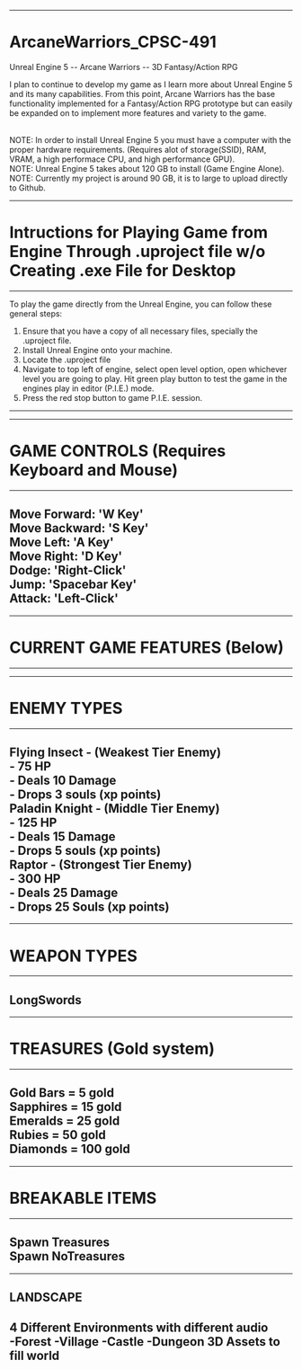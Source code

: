 ---------------------------------------------------------------------------------------------------------------------------------------------------------------------------------------------------------------------
# ArcaneWarriors_CPSC-491
Unreal Engine 5 -- Arcane Warriors --  3D Fantasy/Action RPG

I plan to continue to develop my game as I learn more about Unreal Engine 5 and its many capabilities. From this point, Arcane Warriors has the base functionality implemented for a Fantasy/Action RPG prototype but can easily be expanded on to implement more features and variety to the game.
<br>



<br>NOTE: In order to install Unreal Engine 5 you must have a computer with the proper hardware requirements. (Requires alot of storage(SSID), RAM, VRAM, a high performace CPU, and high performance GPU).<br>
NOTE: Unreal Engine 5 takes about 120 GB to install (Game Engine Alone).<br>
NOTE: Currently my project is around 90 GB, it is to large to upload directly to Github.<br> 

-----------------------------------------------------------------------------------------------------------------------------------------
# Intructions for Playing Game from Engine Through .uproject file w/o Creating .exe File for Desktop<br>
------------------------------------------------------------------------------------------------------------------------------------------
To play the game directly from the Unreal Engine, you can follow these general steps:<br>
  1. Ensure that you have a copy of all necessary files, specially the .uproject file.<br>
  2. Install Unreal Engine onto your machine.<br>
  3. Locate the .uproject file<br>
  4. Navigate to top left of engine, select open level option, open whichever level you are going to play. Hit green play button to test the game in the engines play in editor (P.I.E.) mode.<br>
  5. Press the red stop button to game P.I.E. session. <br>
-----------------------------------------------------------------------------------------------------------------------------------------------

-------------------------------------------
# GAME CONTROLS (Requires Keyboard and Mouse)<br>
-------------------------------------------
  Move Forward: 'W Key'<br>
  Move Backward: 'S Key'<br>
  Move Left: 'A Key'<br>
  Move Right: 'D Key'<br>
  Dodge: 'Right-Click'<br>
  Jump: 'Spacebar Key'<br>
  Attack: 'Left-Click'<br>
-------------------------------------------


------------------------------
# CURRENT GAME FEATURES (Below)<br>
------------------------------

---------------------------------------
# ENEMY TYPES<br>
---------------------------------------
  Flying Insect - (Weakest Tier Enemy)<br>
    - 75 HP<br>
    - Deals 10 Damage<br>
    - Drops 3 souls (xp points)<br>
  Paladin Knight - (Middle Tier Enemy)<br>
    - 125 HP<br>
    - Deals 15 Damage<br>
    - Drops 5 souls (xp points)<br>
  Raptor - (Strongest Tier Enemy)<br>
    - 300 HP<br>
    - Deals 25 Damage<br>
    - Drops 25 Souls (xp points)<br>
----------------------------------------


---------------
# WEAPON TYPES<br>
---------------
  LongSwords<br>
---------------


-------------------------
# TREASURES (Gold system)<br>
-------------------------
  Gold Bars = 5 gold<br>
  Sapphires = 15 gold<br>
  Emeralds = 25 gold<br>
  Rubies = 50 gold<br>
  Diamonds = 100 gold<br>
-------------------------


---------------------
# BREAKABLE ITEMS<br>
---------------------
  Spawn Treasures<br>
  Spawn NoTreasures<br>
---------------------


--------------------------------------------------
LANDSCAPE<br>
--------------------------------------------------
  4 Different Environments with different audio<br>
    -Forest
    -Village
    -Castle
    -Dungeon
  3D Assets to fill world
--------------------------------------------------
